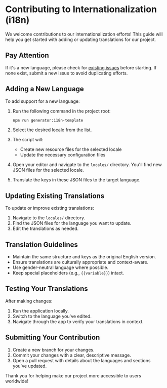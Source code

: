 # Contributing to Internationalization (i18n)

We welcome contributions to our internationalization efforts! This guide will help you get started with adding or updating translations for our project.

## Pay Attention

If it's a new language, please check for [existing issues](https://github.com/Innei/Follow/issues?q=sort%3Aupdated-desc+is%3Aissue+is%3Aopen+label%3Ai18n) before starting. If none exist, submit a new issue to avoid duplicating efforts.

## Adding a New Language

To add support for a new language:

1. Run the following command in the project root:

   ```bash
   npm run generator:i18n-template
   ```

2. Select the desired locale from the list.

3. The script will:
   - Create new resource files for the selected locale
   - Update the necessary configuration files

4. Open your editor and navigate to the `locales/` directory. You'll find new JSON files for the selected locale.

5. Translate the keys in these JSON files to the target language.

## Updating Existing Translations

To update or improve existing translations:

1. Navigate to the `locales/` directory.
2. Find the JSON files for the language you want to update.
3. Edit the translations as needed.

## Translation Guidelines

- Maintain the same structure and keys as the original English version.
- Ensure translations are culturally appropriate and context-aware.
- Use gender-neutral language where possible.
- Keep special placeholders (e.g., `{{variable}}`) intact.

## Testing Your Translations

After making changes:

1. Run the application locally.
2. Switch to the language you've edited.
3. Navigate through the app to verify your translations in context.

## Submitting Your Contribution

1. Create a new branch for your changes.
2. Commit your changes with a clear, descriptive message.
3. Open a pull request with details about the languages and sections you've updated.

Thank you for helping make our project more accessible to users worldwide!

